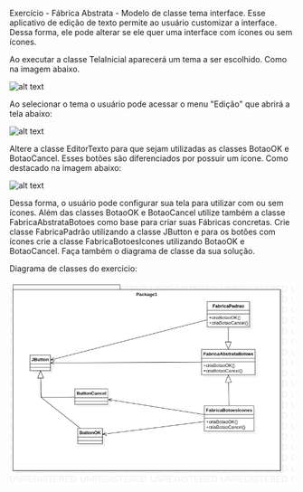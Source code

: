 
Exercício -  Fábrica Abstrata  - Modelo de classe tema interface. 
Esse aplicativo de edição de texto permite ao usuário customizar a interface. Dessa forma, ele pode alterar se ele quer uma interface com ícones ou sem ícones. 


Ao executar a classe TelaInicial aparecerá um tema a ser escolhido. Como na imagem abaixo.

![alt text](https://github.com/felipefo/poo2/blob/master/Padroes_de_Projeto/Criação/fabrica_abstrata/FabricaAbstrataTemaInterface/tela_inicial.png)

Ao selecionar o tema o usuário pode acessar o menu "Edição" que abrirá a tela abaixo:

![alt text](https://github.com/felipefo/poo2/blob/master/Padroes_de_Projeto/Criação/fabrica_abstrata/FabricaAbstrataTemaInterface/tela_edicao.png)


Altere a classe EditorTexto para que sejam utilizadas as classes BotaoOK e BotaoCancel.
Esses botões são diferenciados por possuir um ícone. Como destacado na imagem abaixo:


![alt text](https://github.com/felipefo/poo2/blob/master/Padroes_de_Projeto/Criação/fabrica_abstrata/FabricaAbstrataTemaInterface/tela_tema2.png)


Dessa forma, o usuário pode configurar sua tela para utilizar com ou sem ícones.
Além das classes BotaoOK e BotaoCancel utilize também a classe FabricaAbstrataBotoes como base para criar suas Fábricas concretas.
Crie classe FabricaPadrão utilizando a classe JButton e para os botões com ícones crie a classe FabricaBotoesIcones utilizando BotaoOK e BotaoCancel.
Faça também o diagrama de classe da sua solução.

Diagrama de classes do exercicio:

![alt text](https://github.com/DavidMoura07/poo2/blob/master/Padroes_de_Projeto/Cria%C3%A7%C3%A3o/fabrica_abstrata/FabricaAbstrataTemaInterface/Diagrama%20de%20Classes%20-%20fabricaAbstrata%20-%20TemaInterface.png)
